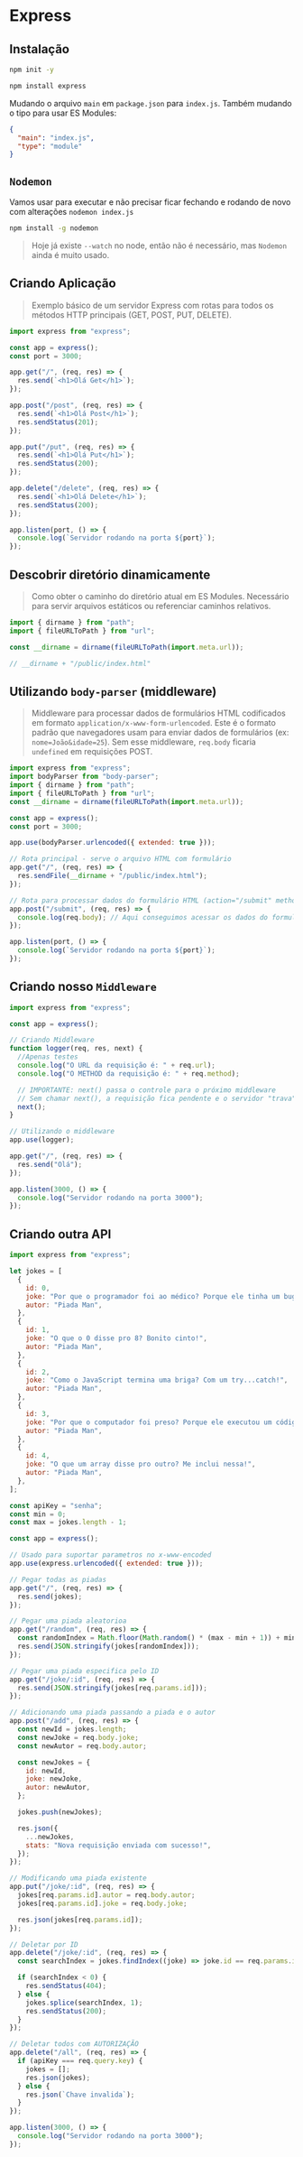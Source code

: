 # Express

## Instalação

```bash
npm init -y

npm install express
```

Mudando o arquivo `main` em `package.json` para `index.js`. Também mudando o tipo para usar ES Modules:

```json
{
  "main": "index.js",
  "type": "module"
}
```

## `Nodemon`

Vamos usar para executar e não precisar ficar fechando e rodando de novo com alterações `nodemon index.js`

```bash
npm install -g nodemon
```

> Hoje já existe `--watch` no node, então não é necessário, mas `Nodemon` ainda é muito usado.

## Criando Aplicação

> Exemplo básico de um servidor Express com rotas para todos os métodos HTTP principais (GET, POST, PUT, DELETE).

```js
import express from "express";

const app = express();
const port = 3000;

app.get("/", (req, res) => {
  res.send(`<h1>Olá Get</h1>`);
});

app.post("/post", (req, res) => {
  res.send(`<h1>Olá Post</h1>`);
  res.sendStatus(201);
});

app.put("/put", (req, res) => {
  res.send(`<h1>Olá Put</h1>`);
  res.sendStatus(200);
});

app.delete("/delete", (req, res) => {
  res.send(`<h1>Olá Delete</h1>`);
  res.sendStatus(200);
});

app.listen(port, () => {
  console.log(`Servidor rodando na porta ${port}`);
});
```

## Descobrir diretório dinamicamente

> Como obter o caminho do diretório atual em ES Modules. Necessário para servir arquivos estáticos ou referenciar caminhos relativos.

```js
import { dirname } from "path";
import { fileURLToPath } from "url";

const __dirname = dirname(fileURLToPath(import.meta.url));

// __dirname + "/public/index.html"
```

## Utilizando `body-parser` (middleware)

> Middleware para processar dados de formulários HTML codificados em formato `application/x-www-form-urlencoded`. Este é o formato padrão que navegadores usam para enviar dados de formulários (ex: `nome=João&idade=25`). Sem esse middleware, `req.body` ficaria `undefined` em requisições POST.

```js
import express from "express";
import bodyParser from "body-parser";
import { dirname } from "path";
import { fileURLToPath } from "url";
const __dirname = dirname(fileURLToPath(import.meta.url));

const app = express();
const port = 3000;

app.use(bodyParser.urlencoded({ extended: true }));

// Rota principal - serve o arquivo HTML com formulário
app.get("/", (req, res) => {
  res.sendFile(__dirname + "/public/index.html");
});

// Rota para processar dados do formulário HTML (action="/submit" method="POST")
app.post("/submit", (req, res) => {
  console.log(req.body); // Aqui conseguimos acessar os dados do formulário
});

app.listen(port, () => {
  console.log(`Servidor rodando na porta ${port}`);
});
```

## Criando nosso `Middleware`

```js
import express from "express";

const app = express();

// Criando Middleware
function logger(req, res, next) {
  //Apenas testes
  console.log("O URL da requisição é: " + req.url);
  console.log("O METHOD da requisição é: " + req.method);

  // IMPORTANTE: next() passa o controle para o próximo middleware
  // Sem chamar next(), a requisição fica pendente e o servidor "trava"
  next();
}

// Utilizando o middleware
app.use(logger);

app.get("/", (req, res) => {
  res.send("Olá");
});

app.listen(3000, () => {
  console.log("Servidor rodando na porta 3000");
});
```

## Criando outra API

```js
import express from "express";

let jokes = [
  {
    id: 0,
    joke: "Por que o programador foi ao médico? Porque ele tinha um bug no sistema.",
    autor: "Piada Man",
  },
  {
    id: 1,
    joke: "O que o 0 disse pro 8? Bonito cinto!",
    autor: "Piada Man",
  },
  {
    id: 2,
    joke: "Como o JavaScript termina uma briga? Com um try...catch!",
    autor: "Piada Man",
  },
  {
    id: 3,
    joke: "Por que o computador foi preso? Porque ele executou um código malicioso.",
    autor: "Piada Man",
  },
  {
    id: 4,
    joke: "O que um array disse pro outro? Me inclui nessa!",
    autor: "Piada Man",
  },
];

const apiKey = "senha";
const min = 0;
const max = jokes.length - 1;

const app = express();

// Usado para suportar parametros no x-www-encoded
app.use(express.urlencoded({ extended: true }));

// Pegar todas as piadas
app.get("/", (req, res) => {
  res.send(jokes);
});

// Pegar uma piada aleatorioa
app.get("/random", (req, res) => {
  const randomIndex = Math.floor(Math.random() * (max - min + 1)) + min;
  res.send(JSON.stringify(jokes[randomIndex]));
});

// Pegar uma piada especifica pelo ID
app.get("/joke/:id", (req, res) => {
  res.send(JSON.stringify(jokes[req.params.id]));
});

// Adicionando uma piada passando a piada e o autor
app.post("/add", (req, res) => {
  const newId = jokes.length;
  const newJoke = req.body.joke;
  const newAutor = req.body.autor;

  const newJokes = {
    id: newId,
    joke: newJoke,
    autor: newAutor,
  };

  jokes.push(newJokes);

  res.json({
    ...newJokes,
    stats: "Nova requisição enviada com sucesso!",
  });
});

// Modificando uma piada existente
app.put("/joke/:id", (req, res) => {
  jokes[req.params.id].autor = req.body.autor;
  jokes[req.params.id].joke = req.body.joke;

  res.json(jokes[req.params.id]);
});

// Deletar por ID
app.delete("/joke/:id", (req, res) => {
  const searchIndex = jokes.findIndex((joke) => joke.id == req.params.id);

  if (searchIndex < 0) {
    res.sendStatus(404);
  } else {
    jokes.splice(searchIndex, 1);
    res.sendStatus(200);
  }
});

// Deletar todos com AUTORIZAÇÃO
app.delete("/all", (req, res) => {
  if (apiKey === req.query.key) {
    jokes = [];
    res.json(jokes);
  } else {
    res.json(`Chave invalida`);
  }
});

app.listen(3000, () => {
  console.log("Servidor rodando na porta 3000");
});
```
